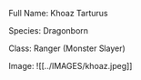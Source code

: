 Full Name: Khoaz Tarturus

Species: Dragonborn

Class: Ranger (Monster Slayer)

Image: 
![[../IMAGES/khoaz.jpeg]]